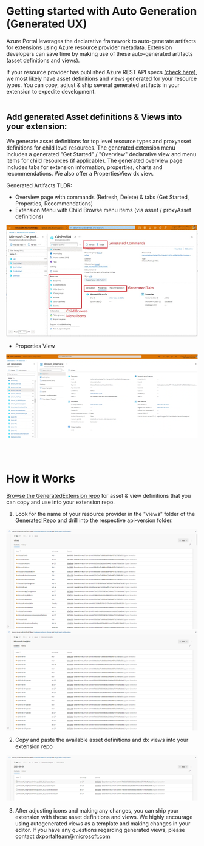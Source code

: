 <a name="getting-started-with-auto-generation-generated-ux"></a>
# Getting started with Auto Generation (Generated UX)

Azure Portal leverages the declarative framework to auto-generate artifacts for extensions using Azure resource provider metadata. Extension developers can save time by making use of these auto-generated artifacts (asset definitions and views).

If your resource provider has published Azure REST API specs [(check here)](https://github.com/Azure/azure-rest-api-specs), we most likely have asset definitions and views generated for your resource types. You can copy, adjust & ship several generated artifacts in your extension to expedite development.
<br></br>
<a name="getting-started-with-auto-generation-generated-ux-add-generated-asset-definitions-views-into-your-extension"></a>
## Add generated Asset definitions &amp; Views into your extension:

We generate asset definitions for top level resource types and proxyasset definitions for child level resources. The generated extension menu includes a generated "Get Started" / "Overview" declarative view and menu items for child resources (if applicable). The generated overview page includes tabs for extension information, properties, charts and recommendations. We also offer a PropertiesView dx view.

Generated Artifacts TLDR:
- Overview page with commands (Refresh, Delete) & tabs (Get Started, Properties, Recommendations)
- Extension Menu with Child Browse menu items (via asset / proxyAsset definitions)

![alt-text](../media/top-extensions-autogeneration/GeneratedOverviewTabs.jpg "Overview blade breakdown")

- Properties View

![alt-text](../media/top-extensions-autogeneration/PropertiesView.png "Properties View")

<br></br>

<a name="how-it-works"></a>
# How it Works

[Browse the GeneratedExtension repo](https://msazure.visualstudio.com/One/_git/AzureUX-GeneratedExtension?path=/src) for asset & view definitions that you can copy and use into your extension repo.


1. Look for the name of your resource provider in the "views" folder of the [Generated Repo](https://msazure.visualstudio.com/One/_git/AzureUX-GeneratedExtension?path=/src/views) and drill into the respective api-version folder.

![alt-text](../media/top-extensions-autogeneration/RepoViewsbyRP.png "Views folder of Generated Repo")
![alt-text](../media/top-extensions-autogeneration/APIVERSION.png "API version folder of selected RP")

2. Copy and paste the available asset definitions and dx views into your extension repo

![alt-text](../media/top-extensions-autogeneration/Views.png "Available generated views")

3. After adjusting icons and making any changes, you can ship your extension with these asset definitions and views. We highly encourage using autogenerated views as a template and making changes in your editor. If you have any questions regarding generated views, please contact dxportalteam@microsoft.com
